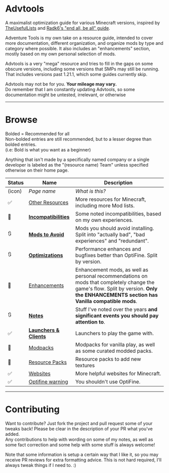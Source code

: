 # Advtools
A maximalist optimization guide for various Minecraft versions, inspired by [TheUsefulLists](https://github.com/TheUsefulLists/UsefulMods) and [Radk6's "end all, be all" guide](https://github.com/Radk6/MC-Optimization-Gu).

Adventure Tools is my own take on a resource guide, intended to cover more documentation, different organization, and organize mods by type and category where possible. It also includes an "enhancements" section, mostly based on my own personal selection of mods.  

Advtools is a very "mega" resource and tries to fill in the gaps on some obscure versions, including some versions that SMPs may still be running. That includes versions past 1.21.1, which some guides currently skip.

Advtools may not be for you. **Your mileage may vary.**  
Do remember that I am constantly updating Advtools, so some documentation might be untested, irrelevant, or otherwise

***

# Browse
Bolded = Recommended for all  
Non-bolded entries are still recommended, but to a lesser degree than bolded entries.  
(i.e: Bold is what you want as a beginner)

Anything that isn't made by a specifically named company or a single developer is labeled as the "(resource name) Team" unless specified otherwise on their home page.

| Status | Name | Description |
| --- | --- | --- |
| (icon) | *Page name* | *What is this?* |
| ✅ | [Other Resources](nonspecific/lists.md) | More resources for Minecraft, including more Mod lists. |
| 🚧 | [**Incompatibilities**](documentation/incompatibilities.md) | Some noted incompatibilities, based on my own experiences. |
| 🔃 | [**Mods to Avoid**](documentation/avoid.md) | Mods you should avoid installing. Split into "actually bad", "bad experiences" and "redundant". |
| 🔃 | [**Optimizations**](optimization) | Performance enhances and bugfixes better than OptiFine. Split by version. |
| 🚧 | [Enhancements](recommendations) | Enhancement mods, as well as personal recommendations on mods that completely change the game's flow. Split by version. **Only the ENHANCEMENTS section has Vanilla compatible mods**. |
| 🔃 | [**Notes**](documentation/personal) | Stuff I've noted over the years **and significant events you should pay attention to**. |
| ✅ | [**Launchers & Clients**](nonspecific/launchers.md) | Launchers to play the game with. |
| 🚧 | [Modpacks](nonspecific/modpacks.md) | Modpacks for vanilla play, as well as some curated modded packs. |
| 🚧 | [Resource Packs](nonspecific/resources.md) | Resource packs to add new textures |
| ✅ | [Websites](nonspecific/sites.md) | More helpful websites for Minecraft. |
| ✅ | [Optifine warning](documentation/optifine.md) | You shouldn't use OptiFine. |

***

# Contributing
Want to contribute? Just fork the project and pull request some of your tweaks back! Please be clear in the description of your PR what you've added.  
Any contributions to help with wording on some of my notes, as well as some fact correction and some help with some stuff is always welcome!

Note that some information is setup a certain way that I like it, so you may receive PR reviews for extra formatting advice. This is not hard required, I'll always tweak things if I need to. :)